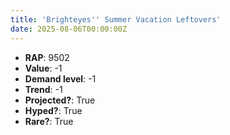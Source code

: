 ```yaml
---
title: 'Brighteyes'' Summer Vacation Leftovers'
date: 2025-08-06T00:00:00Z
---
```

- **RAP**: 9502
- **Value**: -1
- **Demand level**: -1
- **Trend**: -1
- **Projected?**: True
- **Hyped?**: True
- **Rare?**: True

